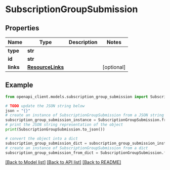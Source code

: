 # SubscriptionGroupSubmission


## Properties

Name | Type | Description | Notes
------------ | ------------- | ------------- | -------------
**type** | **str** |  | 
**id** | **str** |  | 
**links** | [**ResourceLinks**](ResourceLinks.md) |  | [optional] 

## Example

```python
from openapi_client.models.subscription_group_submission import SubscriptionGroupSubmission

# TODO update the JSON string below
json = "{}"
# create an instance of SubscriptionGroupSubmission from a JSON string
subscription_group_submission_instance = SubscriptionGroupSubmission.from_json(json)
# print the JSON string representation of the object
print(SubscriptionGroupSubmission.to_json())

# convert the object into a dict
subscription_group_submission_dict = subscription_group_submission_instance.to_dict()
# create an instance of SubscriptionGroupSubmission from a dict
subscription_group_submission_from_dict = SubscriptionGroupSubmission.from_dict(subscription_group_submission_dict)
```
[[Back to Model list]](../README.md#documentation-for-models) [[Back to API list]](../README.md#documentation-for-api-endpoints) [[Back to README]](../README.md)


